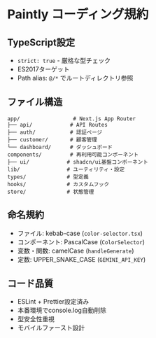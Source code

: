 # Paintly コーディング規約

## TypeScript設定
- `strict: true` - 厳格な型チェック
- ES2017ターゲット
- Path alias: `@/*` でルートディレクトリ参照

## ファイル構造
```
app/                 # Next.js App Router
├── api/            # API Routes
├── auth/           # 認証ページ
├── customer/       # 顧客管理
└── dashboard/      # ダッシュボード
components/         # 再利用可能コンポーネント
├── ui/            # shadcn/ui基盤コンポーネント
lib/               # ユーティリティ・設定
types/             # 型定義
hooks/             # カスタムフック
store/             # 状態管理
```

## 命名規約
- ファイル: kebab-case (`color-selector.tsx`)
- コンポーネント: PascalCase (`ColorSelector`)
- 変数・関数: camelCase (`handleGenerate`)
- 定数: UPPER_SNAKE_CASE (`GEMINI_API_KEY`)

## コード品質
- ESLint + Prettier設定済み
- 本番環境でconsole.log自動削除
- 型安全性重視
- モバイルファースト設計